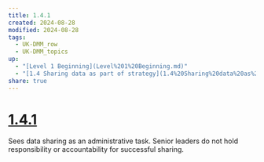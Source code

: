 ```yaml
---
title: 1.4.1
created: 2024-08-28
modified: 2024-08-28
tags:
  - UK-DMM_row
  - UK-DMM_topics
up:
  - "[Level 1 Beginning](Level%201%20Beginning.md)"
  - "[1.4 Sharing data as part of strategy](1.4%20Sharing%20data%20as%20part%20of%20strategy.md)"
share: true
---
```

# [1.4.1](1.4.1.md)

Sees data sharing as an administrative task. Senior leaders do not hold responsibility or accountability for successful sharing.
